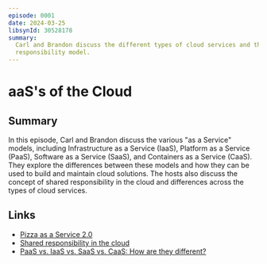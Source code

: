 ```yaml
---
episode: 0001
date: 2024-03-25
libsynId: 30528178
summary:
  Carl and Brandon discuss the different types of cloud services and the shared
  responsibility model.
---
```


# aaS's of the Cloud

## Summary

In this episode, Carl and Brandon discuss the various "as a Service" models,
including Infrastructure as a Service (IaaS), Platform as a Service (PaaS),
Software as a Service (SaaS), and Containers as a Service (CaaS). They explore
the differences between these models and how they can be used to build and
maintain cloud solutions. The hosts also discuss the concept of shared
responsibility in the cloud and differences across the types of cloud services.

## Links

- [Pizza as a Service 2.0](https://engineering.dunelm.com/pizza-as-a-service-2-0-5085cd4c365e)
- [Shared responsibility in the cloud](https://learn.microsoft.com/en-us/azure/security/fundamentals/shared-responsibility)
- [PaaS vs. IaaS vs. SaaS vs. CaaS: How are they different?](https://cloud.google.com/learn/paas-vs-iaas-vs-saas)

